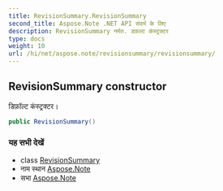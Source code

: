 ```yaml
---
title: RevisionSummary.RevisionSummary
second_title: Aspose.Note .NET API संदर्भ के लिए
description: RevisionSummary नर्मत. डफ़ल्ट कंस्ट्रक्टर
type: docs
weight: 10
url: /hi/net/aspose.note/revisionsummary/revisionsummary/
---
```

## RevisionSummary constructor

डिफ़ॉल्ट कंस्ट्रक्टर।

```csharp
public RevisionSummary()
```

### यह सभी देखें

* class [RevisionSummary](../)
* नाम स्थान [Aspose.Note](../../revisionsummary/)
* सभा [Aspose.Note](../../../)


